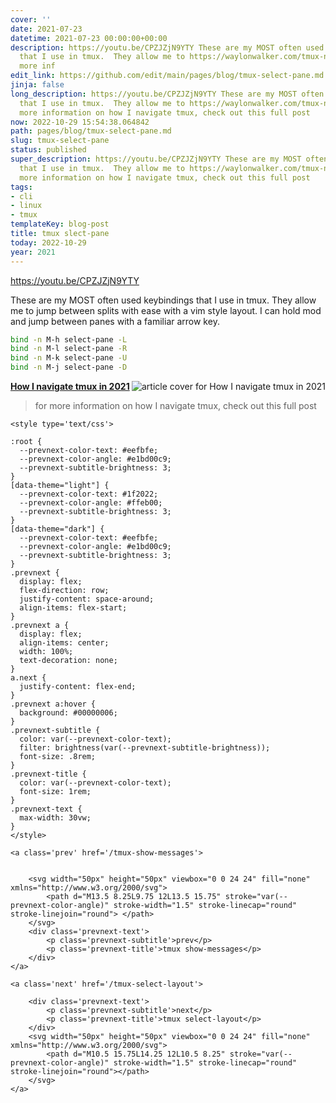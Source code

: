 ```yaml
---
cover: ''
date: 2021-07-23
datetime: 2021-07-23 00:00:00+00:00
description: https://youtu.be/CPZJZjN9YTY These are my MOST often used keybindings
  that I use in tmux.  They allow me to https://waylonwalker.com/tmux-nav-2021/ for
  more inf
edit_link: https://github.com/edit/main/pages/blog/tmux-select-pane.md
jinja: false
long_description: https://youtu.be/CPZJZjN9YTY These are my MOST often used keybindings
  that I use in tmux.  They allow me to https://waylonwalker.com/tmux-nav-2021/ for
  more information on how I navigate tmux, check out this full post
now: 2022-10-29 15:54:38.064842
path: pages/blog/tmux-select-pane.md
slug: tmux-select-pane
status: published
super_description: https://youtu.be/CPZJZjN9YTY These are my MOST often used keybindings
  that I use in tmux.  They allow me to https://waylonwalker.com/tmux-nav-2021/ for
  more information on how I navigate tmux, check out this full post
tags:
- cli
- linux
- tmux
templateKey: blog-post
title: tmux slect-pane
today: 2022-10-29
year: 2021
---
```


https://youtu.be/CPZJZjN9YTY

These are my MOST often used keybindings that I use in tmux.  They allow me to
jump between splits with ease with a vim style layout.  I can hold mod and jump
between panes with a familiar arrow key.

``` bash
bind -n M-h select-pane -L
bind -n M-l select-pane -R
bind -n M-k select-pane -U
bind -n M-j select-pane -D
```


<div class="onelinelink-wrapper">
    <a class="onelinelink" href="https://waylonwalker.com/tmux-nav-2021/">
        <img style="float: right;" align='right' src="https://covers.waylonwalker.com/tmux-nav-2021.jpg" alt="article cover for How I navigate tmux in 2021"/>
        <p><strong>How I navigate tmux in 2021</strong></p>
    </a>
</div>


> for more information on how I navigate tmux, check out this full post
<div class='prevnext'>

    <style type='text/css'>

    :root {
      --prevnext-color-text: #eefbfe;
      --prevnext-color-angle: #e1bd00c9;
      --prevnext-subtitle-brightness: 3;
    }
    [data-theme="light"] {
      --prevnext-color-text: #1f2022;
      --prevnext-color-angle: #ffeb00;
      --prevnext-subtitle-brightness: 3;
    }
    [data-theme="dark"] {
      --prevnext-color-text: #eefbfe;
      --prevnext-color-angle: #e1bd00c9;
      --prevnext-subtitle-brightness: 3;
    }
    .prevnext {
      display: flex;
      flex-direction: row;
      justify-content: space-around;
      align-items: flex-start;
    }
    .prevnext a {
      display: flex;
      align-items: center;
      width: 100%;
      text-decoration: none;
    }
    a.next {
      justify-content: flex-end;
    }
    .prevnext a:hover {
      background: #00000006;
    }
    .prevnext-subtitle {
      color: var(--prevnext-color-text);
      filter: brightness(var(--prevnext-subtitle-brightness));
      font-size: .8rem;
    }
    .prevnext-title {
      color: var(--prevnext-color-text);
      font-size: 1rem;
    }
    .prevnext-text {
      max-width: 30vw;
    }
    </style>
    
    <a class='prev' href='/tmux-show-messages'>
    

        <svg width="50px" height="50px" viewbox="0 0 24 24" fill="none" xmlns="http://www.w3.org/2000/svg">
            <path d="M13.5 8.25L9.75 12L13.5 15.75" stroke="var(--prevnext-color-angle)" stroke-width="1.5" stroke-linecap="round" stroke-linejoin="round"> </path>
        </svg>
        <div class='prevnext-text'>
            <p class='prevnext-subtitle'>prev</p>
            <p class='prevnext-title'>tmux show-messages</p>
        </div>
    </a>
    
    <a class='next' href='/tmux-select-layout'>
    
        <div class='prevnext-text'>
            <p class='prevnext-subtitle'>next</p>
            <p class='prevnext-title'>tmux select-layout</p>
        </div>
        <svg width="50px" height="50px" viewbox="0 0 24 24" fill="none" xmlns="http://www.w3.org/2000/svg">
            <path d="M10.5 15.75L14.25 12L10.5 8.25" stroke="var(--prevnext-color-angle)" stroke-width="1.5" stroke-linecap="round" stroke-linejoin="round"></path>
        </svg>
    </a>
  </div>